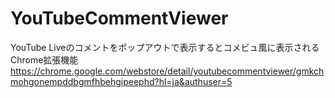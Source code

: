 # YouTubeCommentViewer
YouTube Liveのコメントをポップアウトで表示するとコメビュ風に表示されるChrome拡張機能
https://chrome.google.com/webstore/detail/youtubecommentviewer/gmkchmohgonempddbgmfhbehgipeephd?hl=ja&authuser=5
